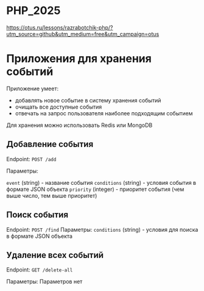 # PHP_2025

https://otus.ru/lessons/razrabotchik-php/?utm_source=github&utm_medium=free&utm_campaign=otus


# Приложения для хранения событий

Приложение умеет:
- добавлять новое событие в систему хранения событий
- очищать все доступные события
- отвечать на запрос пользователя наиболее подходящим событием

Для хранения можно использовать Redis или MongoDB

## Добавление события
Endpoint: `POST /add`

Параметры:

`event` (string) - название события
`conditions` (string) - условия события в формате JSON объекта
`priority` (integer) - приоритет события (чем выше число, тем выше приоритет)


## Поиск события

Endpoint: `POST /find`
Параметры:
`conditions` (string) - условия для поиска в формате JSON объекта


## Удаление всех событий

Endpoint: `GET /delete-all`

Параметры:
Параметров нет



